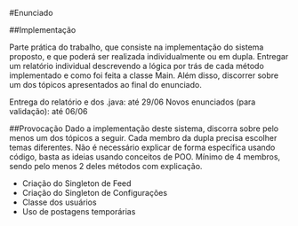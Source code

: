 #Enunciado

##Implementação

Parte prática do trabalho, que consiste na implementação do
sistema proposto, e que poderá ser realizada individualmente ou
em dupla. Entregar um relatório individual descrevendo a lógica por
trás de cada método implementado e como foi feita a classe Main.
Além disso, discorrer sobre um dos tópicos apresentados ao final
do enunciado.

Entrega do relatório e dos .java: até 29/06
Novos enunciados (para validação): até 06/06

##Provocação
Dado a implementação deste sistema, discorra sobre pelo menos um dos tópicos a seguir.
Cada membro da dupla precisa escolher temas diferentes. Não é necessário explicar de
forma específica usando código, basta as ideias usando conceitos de POO. Mínimo de 4
membros, sendo pelo menos 2 deles métodos com explicação.
* Criação do Singleton de Feed
* Criação do Singleton de Configurações
* Classe dos usuários
* Uso de postagens temporárias